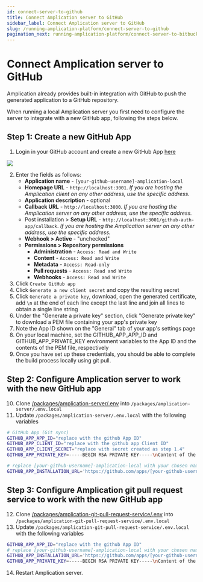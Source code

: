 ```yaml
---
id: connect-server-to-github
title: Connect Amplication server to GitHub
sidebar_label: Connect Amplication server to GitHub
slug: /running-amplication-platform/connect-server-to-github
pagination_next: running-amplication-platform/connect-server-to-bitbucket
---
```


# Connect Amplication server to GitHub

Amplication already provides built-in integration with GitHub to push the generated application to a GitHub repository.

When running a local Amplication server you first need to configure the server to integrate with a new GitHub app, following the steps below.

## Step 1: Create a new GitHub App

1. Login in your GitHub account and create a new GitHub App [here](https://github.com/settings/apps/new)

![](./assets/register-new-github-app.png)

2. Enter the fields as follows:
   - **Application name** - `[your-github-username]-amplication-local`
   - **Homepage URL** - `http://localhost:3001`. _If you are hosting the Amplication client on any other address, use the specific address._
   - **Application description** - optional
   - **Callback URL** - `http://localhost:3000`. _If you are hosting the Amplication server on any other address, use the specific address._
   - Post installation > **Setup URL** - `http://localhost:3001/github-auth-app/callback`. _If you are hosting the Amplication server on any other address, use the specific address._
   - **Webhook > Active** - "unchecked"
   - **Permissions > Repository permissions**
     - **Administration** - `Access: Read and Write`
     - **Content** - `Access: Read and Write`
     - **Metadata** - `Access: Read-only`
     - **Pull requests** - `Access: Read and Write`
     - **Webhooks** - `Access: Read and Write`
3. Click `Create GitHub app`
4. Click `Generate a new client secret` and copy the resulting secret
5. Click `Generate a private key`, download, open the generated certificate, add `\n` at the end of each line except the last line and join all lines to obtain a single line string
6. Under the "Generate a private key" section, click "Generate private key" to download a PEM file containing your app's private key
7. Note the App ID shown on the "General" tab of your app's settings page
8. On your local machine, set the GITHUB_APP_APP_ID and GITHUB_APP_PRIVATE_KEY environment variables to the App ID and the contents of the PEM file, respectively
9. Once you have set up these credentials, you should be able to complete the build process locally using git pull.

## Step 2: Configure Amplication server to work with the new GitHub app

10. Clone [/packages/amplication-server/.env](https://github.com/amplication/amplication/blob/master/packages/amplication-server/.env) into `/packages/amplication-server/.env.local`
11. Update `/packages/amplication-server/.env.local` with the following variables

   ```sh title=".env.local"
   # GitHub App (Git sync)
   GITHUB_APP_APP_ID="replace with the github App ID"
   GITHUB_APP_CLIENT_ID="replace with the github app Client ID"
   GITHUB_APP_CLIENT_SECRET="replace with secret created as step 1.4"
   GITHUB_APP_PRIVATE_KEY=-----BEGIN RSA PRIVATE KEY-----\nContent of the key created in step 1.5\n-----END RSA PRIVATE KEY-----

   # replace [your-github-username]-amplication-local with your chosen name
   GITHUB_APP_INSTALLATION_URL='https://github.com/apps/[your-github-username]-amplication-local/installations/new?state={state}'
   ```

## Step 3: Configure Amplication git pull request service to work with the new GitHub app

12. Clone [/packages/amplication-git-pull-request-service/.env](https://github.com/amplication/amplication/blob/master/packages/amplication-git-pull-request-service/.env) into `/packages/amplication-git-pull-request-service/.env.local`
13. Update `/packages/amplication-git-pull-request-service/.env.local` with the following variables

   ```sh
   GITHUB_APP_APP_ID="replace with the github App ID"
   # replace [your-github-username]-amplication-local with your chosen name
   GITHUB_APP_INSTALLATION_URL='https://github.com/apps/[your-github-username]-amplication-local/installations/new?state={state}'
   GITHUB_APP_PRIVATE_KEY=-----BEGIN RSA PRIVATE KEY-----\nContent of the key\n-----END RSA PRIVATE KEY-----
   ```

14. Restart Amplication server.
